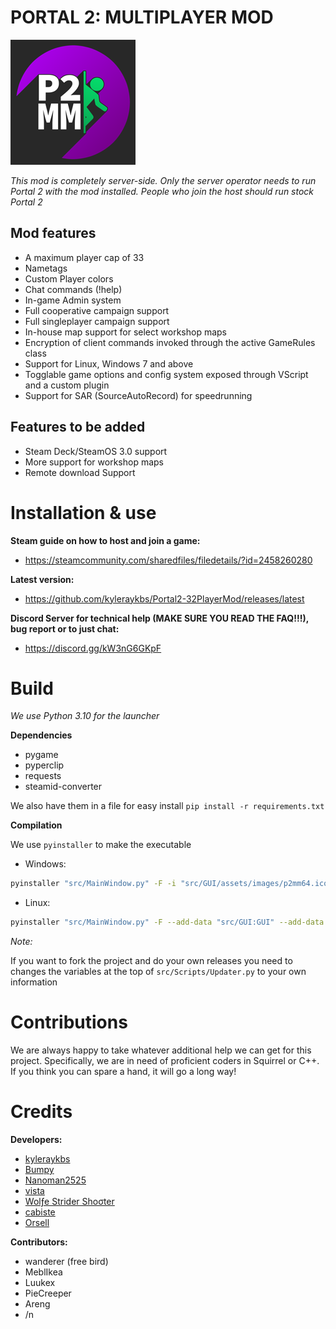 # PORTAL 2: MULTIPLAYER MOD

![p2mm banner](Images/p2logo.png)

*This mod is completely server-side. Only the server operator needs to run Portal 2 with the mod installed. People who join the host should run stock Portal 2*

## Mod features

- A maximum player cap of 33
- Nametags
- Custom Player colors
- Chat commands (!help)
- In-game Admin system
- Full cooperative campaign support
- Full singleplayer campaign support
- In-house map support for select workshop maps
- Encryption of client commands invoked through the active GameRules class
- Support for Linux, Windows 7 and above
- Togglable game options and config system exposed through VScript and a custom plugin
- Support for SAR (SourceAutoRecord) for speedrunning

## Features to be added

- Steam Deck/SteamOS 3.0 support
- More support for workshop maps
- Remote download Support

# Installation & use

**Steam guide on how to host and join a game:**

- <https://steamcommunity.com/sharedfiles/filedetails/?id=2458260280>

**Latest version:**

- <https://github.com/kyleraykbs/Portal2-32PlayerMod/releases/latest>

**Discord Server for technical help (MAKE SURE YOU READ THE FAQ!!!), bug report or to just chat:**

- <https://discord.gg/kW3nG6GKpF>

# Build

*We use Python 3.10 for the launcher*

**Dependencies**

- pygame
- pyperclip
- requests
- steamid-converter

We also have them in a file for easy install `pip install -r requirements.txt`

**Compilation**

We use `pyinstaller` to make the executable

- Windows:

```sh
pyinstaller "src/MainWindow.py" -F -i "src/GUI/assets/images/p2mm64.ico" --noconsole --add-data "src/GUI;GUI" --add-data "src/ModFiles;ModFiles" --add-data "src/languages;languages"
```

- Linux:

```sh
pyinstaller "src/MainWindow.py" -F --add-data "src/GUI:GUI" --add-data "src/ModFiles:ModFiles" --add-data "src/languages:languages"
```

*Note:*

If you want to fork the project and do your own releases you need to changes the variables at the top of `src/Scripts/Updater.py` to your own information

# Contributions

We are always happy to take whatever additional help we can get for this project. Specifically, we are in need of proficient coders in Squirrel or C++. If you think you can spare a hand, it will go a long way!

# Credits

**Developers:**

- [kyleraykbs](https://github.com/kyleraykbs)
- [Bumpy](https://github.com/BumpyAHK)
- [Nanoman2525](https://github.com/Nanoman2525)
- [vista](https://github.com/KonradCzerw)
- [Wolƒe Strider Shoσter](https://github.com/wolfestridershooter)
- [cabiste](https://github.com/cabiste69)
- [Orsell](https://github.com/OrsellGaming)

**Contributors:**

- wanderer (free bird)
- MeblIkea
- Luukex
- PieCreeper
- Areng
- /n
